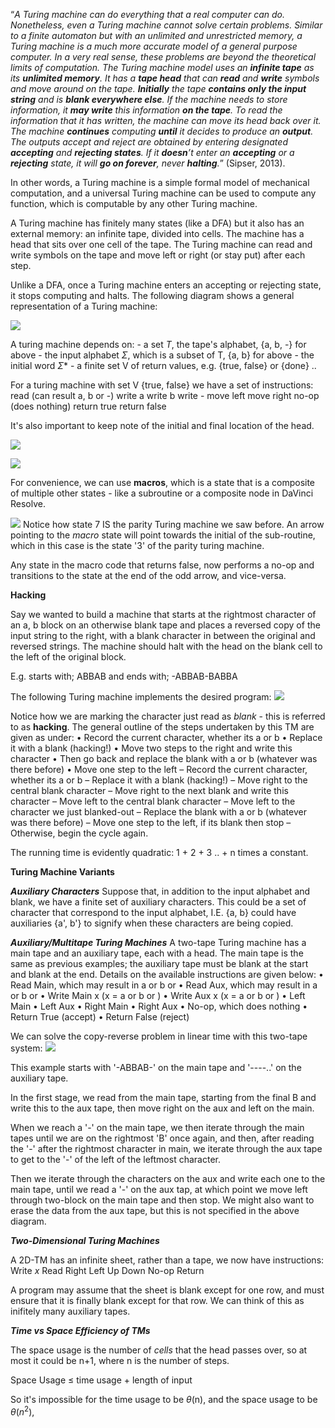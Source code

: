 
“*A Turing machine can do everything that a real computer can do. Nonetheless, even a Turing machine cannot solve certain problems. Similar to a finite automaton but with an unlimited and unrestricted memory, a Turing machine is a much more accurate model of a general purpose computer. In a very real sense, these problems are beyond the theoretical limits of computation. The Turing machine model uses an **infinite tape** as its **unlimited memory**. It has a **tape head** that can **read** and **write** symbols and move around on the tape. **Initially** the tape **contains only the input string** and is **blank everywhere else**. If the machine needs to store information, it **may write** this information **on the tape**. To read the information that it has written, the machine can move its head back over it. The machine **continues** computing **until** it decides to produce an **output**. The outputs accept and reject are obtained by entering designated **accepting** and **rejecting states**. If it **doesn**’t enter an **accepting** or a **rejecting** state, it will **go on forever**, never **halting**.*” (Sipser, 2013). 

In other words, a Turing machine is a simple formal model of mechanical computation, and a universal Turing machine can be used to compute any function, which is computable by any other Turing machine.

A Turing machine has finitely many states (like a DFA) but it also has an external memory: an infinite tape, divided into cells. The machine has a head that sits over one cell of the tape. The Turing machine can read and write symbols on the tape and move left or right (or stay put) after each step. 

Unlike a DFA, once a Turing machine enters an accepting or rejecting state, it stops computing and halts. The following diagram shows a general representation of a Turing machine:

![](Images/chrome_OUZsYpe92i.jpg)

A turing machine depends on:
	- a set *T*, the tape's alphabet, {a, b, -} for above
	- the input alphabet $\Sigma$, which is a subset of T, {a, b} for above
	- the initial word $\Sigma$*
	- a finite set V of return values, e.g. {true, false} or {done} ..

For a turing machine with set V {true, false} we have a set of instructions:
	read (can result a, b or -)
	write a
	write b
	write -
	move left
	move right
	no-op (does nothing)
	return true
	return false

It's also important to keep note of the initial and final location of the head.

![](Images/Pasted%20image%2020230313204043.png)

![](Images/chrome_kBwDmkv44x.jpg)

For convenience, we can use **macros**, which is a state that is a composite of multiple other states - like a subroutine or a composite node in DaVinci Resolve.

![](Images/chrome_W7wcW8AUyr.jpg)
Notice how state 7 IS the parity Turing machine we saw before. An arrow pointing to the *macro* state will point towards the initial of the sub-routine, which in this case is the state '3' of the parity turing machine.

Any state in the macro code that returns false, now performs a no-op and transitions to the state at the end of the odd arrow, and vice-versa.

**Hacking**

Say we wanted to build a machine that starts at the rightmost character of an a, b block on an otherwise blank tape and places a reversed copy of the input string to the right, with a blank character in between the original and reversed strings. The machine should halt with the head on the blank cell to the left of the original block. 

E.g. starts with; ABBAB  and ends with; -ABBAB-BABBA

The following Turing machine implements the desired program:
![](Images/chrome_RIhfNt1N4u.jpg)


Notice how we are marking the character just read as *blank* - this is referred to as **hacking**. The general outline of the steps undertaken by this TM are given as under:
• Record the current character, whether its a or b
• Replace it with a blank (hacking!)
• Move two steps to the right and write this character
• Then go back and replace the blank with a or b (whatever was there before)
• Move one step to the left
	– Record the current character, whether its a or b
	– Replace it with a blank (hacking!)
	– Move right to the central blank character
	– Move right to the next blank and write this character
	– Move left to the central blank character
	– Move left to the character we just blanked-out
	– Replace the blank with a or b (whatever was there before)
	– Move one step to the left, if its blank then stop
	– Otherwise, begin the cycle again.

The running time is evidently quadratic: 1 + 2 + 3 .. + n times a constant. 

**Turing Machine Variants**

***Auxiliary Characters***
Suppose that, in addition to the input alphabet and blank, we have a finite set of auxiliary characters. This could be a set of character that correspond to the input alphabet, I.E. {a, b} could have auxiliaries {a', b'} to signify when these characters are being copied.

***Auxiliary/Multitape Turing Machines***
A two-tape Turing machine has a main tape and an auxiliary tape, each with a head. The main tape is the same as previous examples; the auxiliary tape must be blank at the start and blank at the end. 
Details on the available instructions are given below:
• Read Main, which may result in a or b or
• Read Aux, which may result in a or b or
• Write Main x (x = a or b or )
• Write Aux x (x = a or b or )
• Left Main
• Left Aux
• Right Main
• Right Aux
• No-op, which does nothing
• Return True (accept)
• Return False (reject)

We can solve the copy-reverse problem in linear time with this two-tape system:
![](Images/chrome_274MzfwrhJ.jpg)

This example starts with '-ABBAB-' on the main tape and '----..' on the auxiliary tape. 

In the first stage, we read from the main tape, starting from the final B and write this to the aux tape, then move right on the aux and left on the main. 

When we reach a '-' on the main tape, we then iterate through the main tapes until we are on the rightmost 'B' once again, and then, after reading the '-' after the rightmost character in main, we iterate through the aux tape to get to the '-' of the left of the leftmost character.

Then we iterate through the characters on the aux and write each one to the main tape, until we read a '-' on the aux tap, at which point we move left through two-block on the main tape and then stop. We might also want to erase the data from the aux tape, but this is not specified in the above diagram.

***Two-Dimensional Turing Machines***

A 2D-TM has an infinite sheet, rather than a tape, we now have instructions:
	Write *x*
	Read
	Right
	Left
	Up
	Down
	No-op
	Return

A program may assume that the sheet is blank except for one row, and must ensure that it is finally blank except for that row. We can think of this as inifitely many auxiliary tapes.


***Time vs Space Efficiency of TMs***

The space usage is the number of *cells* that the head passes over, so at most it could be n+1, where n is the number of steps.

Space Usage $\leq$ time usage + length of input

So it's impossible for the time usage to be $\theta$(n), and the space usage to be $\theta$($n^2$),

